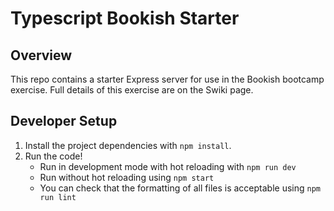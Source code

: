 # Typescript Bookish Starter

## Overview

This repo contains a starter Express server for use in the Bookish bootcamp exercise. Full details of this exercise are on the Swiki page.

## Developer Setup

1. Install the project dependencies with `npm install`.
2. Run the code!
     - Run in development mode with hot reloading with `npm run dev`
     - Run without hot reloading using `npm start`
     - You can check that the formatting of all files is acceptable using `npm run lint`
